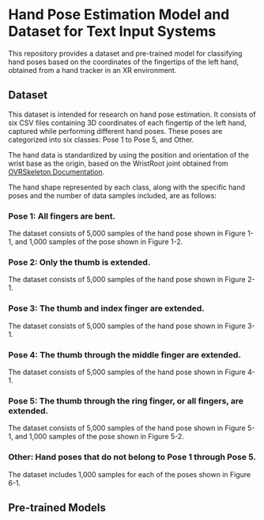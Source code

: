 # Hand Pose Estimation Model and Dataset for Text Input Systems
This repository provides a dataset and pre-trained model for classifying hand poses based on the coordinates of the fingertips of the left hand, obtained from a hand tracker in an XR environment.

## Dataset

This dataset is intended for research on hand pose estimation. It consists of six CSV files containing 3D coordinates of each fingertip of the left hand, captured while performing different hand poses. These poses are categorized into six classes: Pose 1 to Pose 5, and Other.

 The hand data is standardized by using the position and orientation of the wrist base as the origin, based on the WristRoot joint obtained from [OVRSkeleton Documentation](https://developers.meta.com/horizon/reference/unity/v69/class_o_v_r_skeleton/).

The hand shape represented by each class, along with the specific hand poses and the number of data samples included, are as follows:

### Pose 1: All fingers are bent.

The dataset consists of 5,000 samples of the hand pose shown in Figure 1-1, and 1,000 samples of the pose shown in Figure 1-2.

### Pose 2: Only the thumb is extended.

The dataset consists of 5,000 samples of the hand pose shown in Figure 2-1.

### Pose 3: The thumb and index finger are extended.

The dataset consists of 5,000 samples of the hand pose shown in Figure 3-1.

### Pose 4: The thumb through the middle finger are extended.

The dataset consists of 5,000 samples of the hand pose shown in Figure 4-1.

### Pose 5: The thumb through the ring finger, or all fingers, are extended.

The dataset consists of 5,000 samples of the hand pose shown in Figure 5-1, and 1,000 samples of the pose shown in Figure 5-2.

### Other: Hand poses that do not belong to Pose 1 through Pose 5.

The dataset includes 1,000 samples for each of the poses shown in Figure 6-1.

## Pre-trained Models


